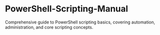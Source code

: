 # PowerShell-Scripting-Manual
Comprehensive guide to PowerShell scripting basics, covering automation, administration, and core scripting concepts.

